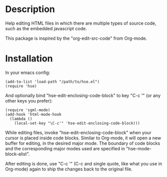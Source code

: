 Description
===========

Help editing HTML files in which there are multiple types of source
code, such as the embedded javascript code.

This package is inspired by the "org-edit-src-code" from Org-mode.

Installation
============

In your emacs config:

    (add-to-list 'load-path "/path/to/hse.el")
    (require 'hse)

And optionally bind "hse-edit-enclosing-code-block" to key "C-c '" (or
any other keys you prefer):

    (require 'sgml-mode)
    (add-hook 'html-mode-hook
	  (lambda ()
	    (local-set-key "\C-c'" 'hse-edit-enclosing-code-block)))
	  
While editing files, invoke "hse-edit-enclosing-code-block" when your
cursor is placed inside code blocks. Similar to Org-mode, it will open
a new buffer for editing, in the desired major mode. The boundary of
code blocks and the corresponding major modes used are specified in
"hse-mode-block-alist".

After editing is done, use "C-c '" (C-c and single quote, like what
you use in Org-mode) again to ship the changes back to the original
file.
